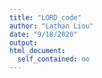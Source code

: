```yaml
---
title: "LORD_code"
author: "Lathan Liou"
date: "9/18/2020"
output: 
html_document:
  self_contained: no
---
```






